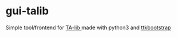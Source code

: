 # gui-talib

Simple tool/frontend for [TA-lib ](https://github.com/mrjbq7/ta-lib) made with python3 and [ttkbootstrap](https://github.com/israel-dryer/ttkbootstrap/tree/0.5)
